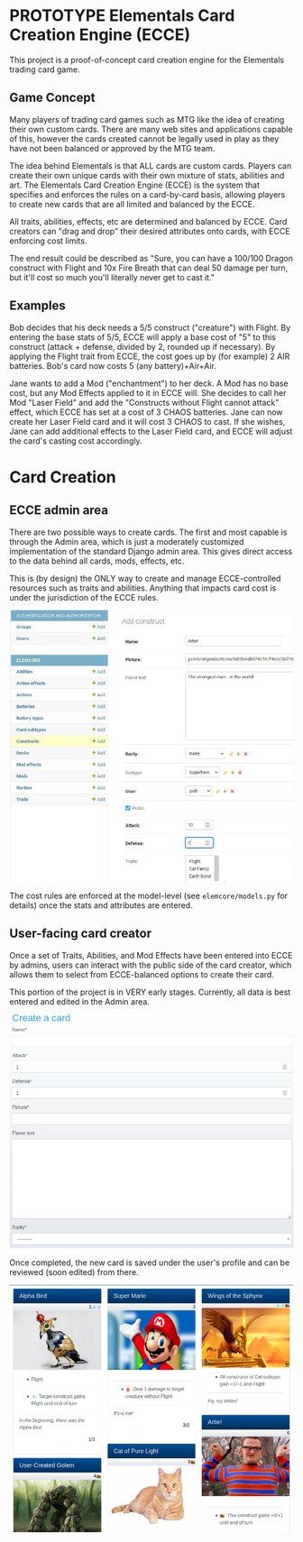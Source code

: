 # PROTOTYPE Elementals Card Creation Engine (ECCE)
This project is a proof-of-concept card creation engine for the Elementals trading card game.  

## Game Concept
Many players of trading card games such as MTG like the idea of creating their own custom cards.  There are many web sites and applications capable of this, however the cards created cannot be legally used in play as they have not been balanced or approved by the MTG team.

The idea behind Elementals is that ALL cards are custom cards.  Players can create their own unique cards with their own mixture of stats, abilities and art.  The Elementals Card Creation Engine (ECCE) is the system that specifies and enforces the rules on a card-by-card basis, allowing players to create new cards that are all limited and balanced by the ECCE.

All traits, abilities, effects, etc are determined and balanced by ECCE.  Card creators can "drag and drop" their desired attributes onto cards, with ECCE enforcing cost limits.

The end result could be described as "Sure, you can have a 100/100 Dragon construct with Flight and 10x Fire Breath that can deal 50 damage per turn, but it'll cost so much you'll literally never get to cast it."

## Examples
Bob decides that his deck needs a 5/5 construct ("creature") with Flight.  By entering the base stats of 5/5, ECCE will apply a base cost of "5" to this construct (attack + defense, divided by 2, rounded up if necessary).  By applying the Flight trait from ECCE, the cost goes up by (for example) 2 AIR batteries.  Bob's card now costs 5 (any battery)+Air+Air.

Jane wants to add a Mod ("enchantment") to her deck.  A Mod has no base cost, but any Mod Effects applied to it in ECCE will.  She decides to call her Mod "Laser Field" and add the "Constructs without Flight cannot attack" effect, which ECCE has set at a cost of 3 CHAOS batteries.  Jane can now create her Laser Field card and it will cost 3 CHAOS to cast.  If she wishes, Jane can add additional effects to the Laser Field card, and ECCE will adjust the card's casting cost accordingly.

# Card Creation
## ECCE admin area
There are two possible ways to create cards.  The first and most capable is through the Admin area, which is just a moderately customized implementation of the standard Django admin area.  This gives direct access to the data behind all cards, mods, effects, etc.

This is (by design) the ONLY way to create and manage ECCE-controlled resources such as traits and abilities.  Anything that impacts card cost is under the jurisdiction of the ECCE rules.

![Example of creating a Construct card](examples/add_construct.png)

The cost rules are enforced at the model-level (see ```elemcore/models.py``` for details) once the stats and attributes are entered.

## User-facing card creator
Once a set of Traits, Abilities, and Mod Effects have been entered into ECCE by admins, users can interact with the public side of the card creator, which allows them to select from ECCE-balanced options to create their card.  

This portion of the project is in VERY early stages.  Currently, all data is best entered and edited in the Admin area. 

![Example of card creator](examples/creator.png)

Once completed, the new card is saved under the user's profile and can be reviewed (soon edited) from there.  

![Example of created cards with automatically assigned costs](examples/constructs.png)